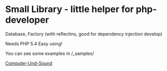# Small Library - little helper for php-developer #

Database, Factory (with reflectins, good for dependency injection develop)

Needs PHP 5.4
Easy using!

You can see some examples in /_samples/

[Computer-Und-Sound](http://www.Computer-Und-Sound.de)